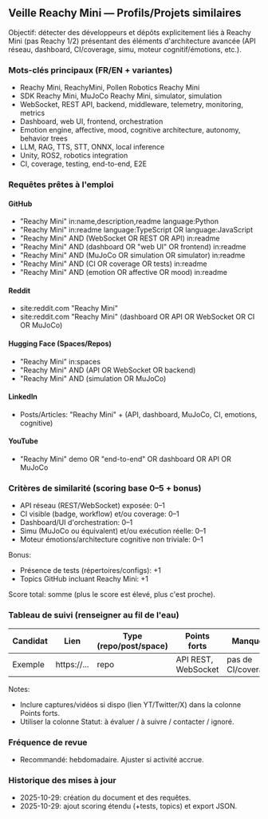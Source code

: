 ## Veille Reachy Mini — Profils/Projets similaires

Objectif: détecter des développeurs et dépôts explicitement liés à Reachy Mini (pas Reachy 1/2) présentant des éléments d'architecture avancée (API réseau, dashboard, CI/coverage, simu, moteur cognitif/émotions, etc.).

### Mots-clés principaux (FR/EN + variantes)
- Reachy Mini, ReachyMini, Pollen Robotics Reachy Mini
- SDK Reachy Mini, MuJoCo Reachy Mini, simulator, simulation
- WebSocket, REST API, backend, middleware, telemetry, monitoring, metrics
- Dashboard, web UI, frontend, orchestration
- Emotion engine, affective, mood, cognitive architecture, autonomy, behavior trees
- LLM, RAG, TTS, STT, ONNX, local inference
- Unity, ROS2, robotics integration
- CI, coverage, testing, end-to-end, E2E

### Requêtes prêtes à l'emploi

#### GitHub
- "Reachy Mini" in:name,description,readme language:Python
- "Reachy Mini" in:readme language:TypeScript OR language:JavaScript
- "Reachy Mini" AND (WebSocket OR REST OR API) in:readme
- "Reachy Mini" AND (dashboard OR "web UI" OR frontend) in:readme
- "Reachy Mini" AND (MuJoCo OR simulation OR simulator) in:readme
- "Reachy Mini" AND (CI OR coverage OR tests) in:readme
- "Reachy Mini" AND (emotion OR affective OR mood) in:readme

#### Reddit
- site:reddit.com "Reachy Mini"
- site:reddit.com "Reachy Mini" (dashboard OR API OR WebSocket OR CI OR MuJoCo)

#### Hugging Face (Spaces/Repos)
- "Reachy Mini" in:spaces
- "Reachy Mini" AND (API OR WebSocket OR backend)
- "Reachy Mini" AND (simulation OR MuJoCo)

#### LinkedIn
- Posts/Articles: "Reachy Mini" + (API, dashboard, MuJoCo, CI, emotions, cognitive)

#### YouTube
- "Reachy Mini" demo OR "end-to-end" OR dashboard OR API OR MuJoCo

### Critères de similarité (scoring base 0–5 + bonus)
- API réseau (REST/WebSocket) exposée: 0–1
- CI visible (badge, workflow) et/ou coverage: 0–1
- Dashboard/UI d'orchestration: 0–1
- Simu (MuJoCo ou équivalent) et/ou exécution réelle: 0–1
- Moteur émotions/architecture cognitive non triviale: 0–1

Bonus:
- Présence de tests (répertoires/configs): +1
- Topics GitHub incluant Reachy Mini: +1

Score total: somme (plus le score est élevé, plus c'est proche).

### Tableau de suivi (renseigner au fil de l'eau)

| Candidat | Lien | Type (repo/post/space) | Points forts | Manques | Score (0–5) | Statut |
|---------|------|-------------------------|--------------|---------|-------------|--------|
| Exemple | https://... | repo | API REST, WebSocket | pas de CI/coverage | 2 | à suivre |

Notes:
- Inclure captures/vidéos si dispo (lien YT/Twitter/X) dans la colonne Points forts.
- Utiliser la colonne Statut: à évaluer / à suivre / contacter / ignoré.

### Fréquence de revue
- Recommandé: hebdomadaire. Ajuster si activité accrue.

### Historique des mises à jour
- 2025-10-29: création du document et des requêtes.
- 2025-10-29: ajout scoring étendu (+tests, topics) et export JSON.


